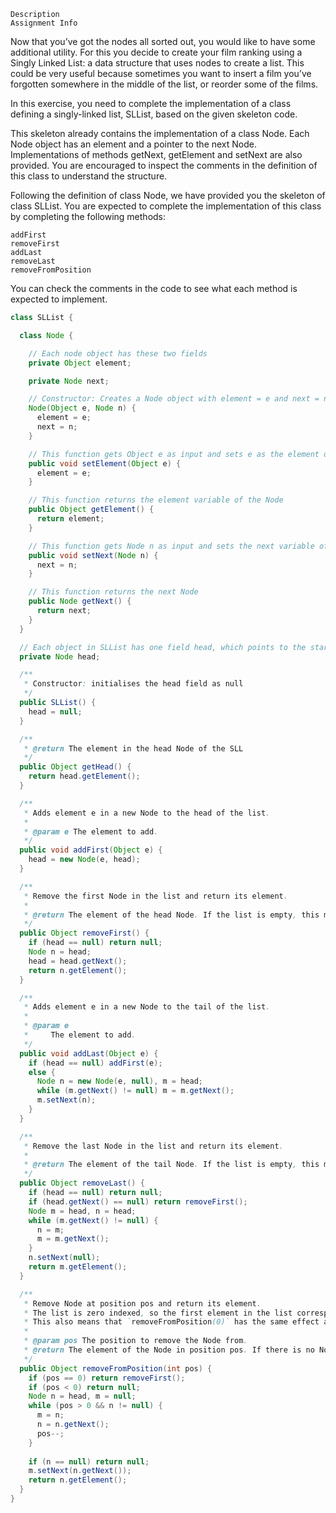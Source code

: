     Description
    Assignment Info

Now that you’ve got the nodes all sorted out, you would like to have some additional utility. For this you decide to create your film ranking using a Singly Linked List: a data structure that uses nodes to create a list. This could be very useful because sometimes you want to insert a film you’ve forgotten somewhere in the middle of the list, or reorder some of the films.

In this exercise, you need to complete the implementation of a class defining a singly-linked list, SLList, based on the given skeleton code.

This skeleton already contains the implementation of a class Node. Each Node object has an element and a pointer to the next Node. Implementations of methods getNext, getElement and setNext are also provided. You are encouraged to inspect the comments in the definition of this class to understand the structure.

Following the definition of class Node, we have provided you the skeleton of class SLList. You are expected to complete the implementation of this class by completing the following methods:

    addFirst
    removeFirst
    addLast
    removeLast
    removeFromPosition

You can check the comments in the code to see what each method is expected to implement.

```java
class SLList {

  class Node {

    // Each node object has these two fields
    private Object element;

    private Node next;

    // Constructor: Creates a Node object with element = e and next = n
    Node(Object e, Node n) {
      element = e;
      next = n;
    }

    // This function gets Object e as input and sets e as the element of the Node
    public void setElement(Object e) {
      element = e;
    }

    // This function returns the element variable of the Node
    public Object getElement() {
      return element;
    }

    // This function gets Node n as input and sets the next variable of the current Node object as n.
    public void setNext(Node n) {
      next = n;
    }

    // This function returns the next Node
    public Node getNext() {
      return next;
    }
  }

  // Each object in SLList has one field head, which points to the starting Node of SLList.
  private Node head;

  /**
   * Constructor: initialises the head field as null
   */
  public SLList() {
    head = null;
  }

  /**
   * @return The element in the head Node of the SLL
   */
  public Object getHead() {
    return head.getElement();
  }

  /**
   * Adds element e in a new Node to the head of the list.
   *
   * @param e The element to add.
   */
  public void addFirst(Object e) {
    head = new Node(e, head);
  }

  /**
   * Remove the first Node in the list and return its element.
   *
   * @return The element of the head Node. If the list is empty, this method returns null.
   */
  public Object removeFirst() {
    if (head == null) return null;
    Node n = head;
    head = head.getNext();
    return n.getElement();
  }

  /**
   * Adds element e in a new Node to the tail of the list.
   *
   * @param e
   *     The element to add.
   */
  public void addLast(Object e) {
    if (head == null) addFirst(e);
    else {
      Node n = new Node(e, null), m = head;
      while (m.getNext() != null) m = m.getNext();
      m.setNext(n);
    }
  }

  /**
   * Remove the last Node in the list and return its element.
   *
   * @return The element of the tail Node. If the list is empty, this method returns null.
   */
  public Object removeLast() {
    if (head == null) return null;
    if (head.getNext() == null) return removeFirst();
    Node m = head, n = head; 
    while (m.getNext() != null) {
      n = m;
      m = m.getNext();
    }
    n.setNext(null);
    return m.getElement();
  }

  /**
   * Remove Node at position pos and return its element.
   * The list is zero indexed, so the first element in the list corresponds to position 0.
   * This also means that `removeFromPosition(0)` has the same effect as `removeFirst()`.
   *
   * @param pos The position to remove the Node from.
   * @return The element of the Node in position pos. If there is no Node in position pos, this method returns null.
   */
  public Object removeFromPosition(int pos) {
    if (pos == 0) return removeFirst();
    if (pos < 0) return null;
    Node n = head, m = null; 
    while (pos > 0 && n != null) {
      m = n;
      n = n.getNext();
      pos--;
    }
    
    if (n == null) return null;
    m.setNext(n.getNext());
    return n.getElement();
  }
}
```

